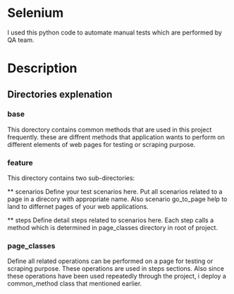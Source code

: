 # Selenium
I used this python code to automate manual tests which are performed by QA team.

# Description

## Directories explenation

### base
This dorectory contains common methods that are used in this project frequently. these are diffrent methods that application wants to perform on different elements of web pages for testing or scraping purpose.

### feature
This directory contains two sub-directories:

** scenarios
Define your test scenarios here. Put all scenarios related to a page in a direcory with appropriate name. Also scenario go_to_page help to land to differnet pages of your web applications.  

** steps
Define detail steps related to scenarios here. Each step calls a method which is determined in page_classes directory in root of project.

### page_classes
Define all related operations can be performed on a page for testing or scraping purpose. These operations are used in steps sections. Also since these operations have been used repeatedly through the project, i deploy a common_method class that mentioned earlier.
